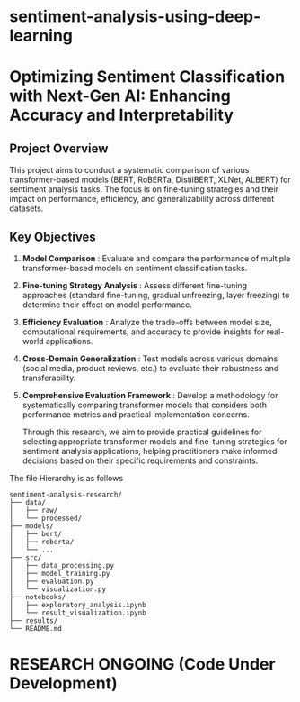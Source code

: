 # sentiment-analysis-using-deep-learning

# Optimizing Sentiment Classification with Next-Gen AI: Enhancing Accuracy and Interpretability

## Project Overview

This project aims to conduct a systematic comparison of various transformer-based models (BERT, RoBERTa, DistilBERT, XLNet, ALBERT) for sentiment analysis tasks. The focus is on fine-tuning strategies and their impact on performance, efficiency, and generalizability across different datasets.

## Key Objectives

1. **Model Comparison** : Evaluate and compare the performance of multiple transformer-based models on sentiment classification tasks.
2. **Fine-tuning Strategy Analysis** : Assess different fine-tuning approaches (standard fine-tuning, gradual unfreezing, layer freezing) to determine their effect on model performance.
3. **Efficiency Evaluation** : Analyze the trade-offs between model size, computational requirements, and accuracy to provide insights for real-world applications.
4. **Cross-Domain Generalization** : Test models across various domains (social media, product reviews, etc.) to evaluate their robustness and transferability.
5. **Comprehensive Evaluation Framework** : Develop a methodology for systematically comparing transformer models that considers both performance metrics and practical implementation concerns.

   Through this research, we aim to provide practical guidelines for selecting appropriate transformer models and fine-tuning strategies for sentiment analysis applications, helping practitioners make informed decisions based on their specific requirements and constraints.

The file Hierarchy is as follows

```
sentiment-analysis-research/
├── data/
│   ├── raw/
│   └── processed/
├── models/
│   ├── bert/
│   ├── roberta/
│   └── ...
├── src/
│   ├── data_processing.py
│   ├── model_training.py
│   ├── evaluation.py
│   └── visualization.py
├── notebooks/
│   ├── exploratory_analysis.ipynb
│   └── result_visualization.ipynb
├── results/
└── README.md
```

# RESEARCH ONGOING (Code Under Development)
